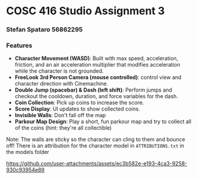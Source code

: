 # COSC 416 Studio Assignment 3
### Stefan Spataro 56862295

### Features
- **Character Movement (WASD)**: Built with max speed, acceleration, friction, and an air acceleration multiplier that modifies acceleration while the character is not grounded.
- **FreeLook 3rd Person Camera (mouse controlled)**: control view and character direction with Cinemachine.
- **Double Jump (spacebar) & Dash (left shift)**: Perform jumps and checkout the cooldown, duration, and force variables for the dash.
- **Coin Collection**: Pick up coins to increase the score.
- **Score Display**: UI updates to show collected coins.
- **Invisible Walls**: Don't fall off the map
- **Parkour Map Design**: Play a short, fun parkour map and try to collect all of the coins (hint: they're all collectible)

Note: The walls are sticky so the character can cling to them and bounce off! There is an attribution for the character model in `ATTRIBUTIONS.txt` in the models folder



https://github.com/user-attachments/assets/ec3b582e-e193-4ca3-9258-930c93954e89


